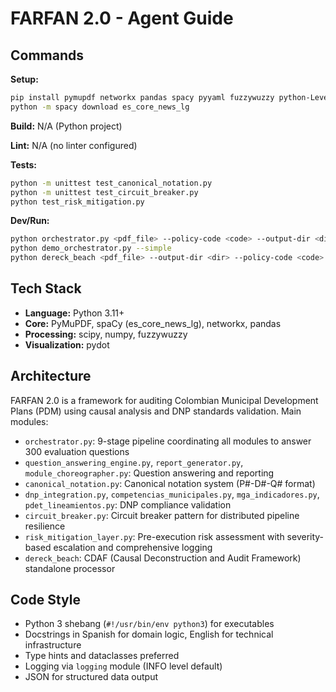 # FARFAN 2.0 - Agent Guide

## Commands

**Setup:**  
```bash
pip install pymupdf networkx pandas spacy pyyaml fuzzywuzzy python-Levenshtein pydot scipy numpy
python -m spacy download es_core_news_lg
```

**Build:** N/A (Python project)

**Lint:** N/A (no linter configured)

**Tests:**  
```bash
python -m unittest test_canonical_notation.py
python -m unittest test_circuit_breaker.py
python test_risk_mitigation.py
```

**Dev/Run:**  
```bash
python orchestrator.py <pdf_file> --policy-code <code> --output-dir <dir> [--pdet]
python demo_orchestrator.py --simple
python dereck_beach <pdf_file> --output-dir <dir> --policy-code <code> [--pdet]
```

## Tech Stack

- **Language:** Python 3.11+
- **Core:** PyMuPDF, spaCy (es_core_news_lg), networkx, pandas
- **Processing:** scipy, numpy, fuzzywuzzy
- **Visualization:** pydot

## Architecture

FARFAN 2.0 is a framework for auditing Colombian Municipal Development Plans (PDM) using causal analysis and DNP standards validation. Main modules:
- `orchestrator.py`: 9-stage pipeline coordinating all modules to answer 300 evaluation questions
- `question_answering_engine.py`, `report_generator.py`, `module_choreographer.py`: Question answering and reporting
- `canonical_notation.py`: Canonical notation system (P#-D#-Q# format)
- `dnp_integration.py`, `competencias_municipales.py`, `mga_indicadores.py`, `pdet_lineamientos.py`: DNP compliance validation
- `circuit_breaker.py`: Circuit breaker pattern for distributed pipeline resilience
- `risk_mitigation_layer.py`: Pre-execution risk assessment with severity-based escalation and comprehensive logging
- `dereck_beach`: CDAF (Causal Deconstruction and Audit Framework) standalone processor

## Code Style

- Python 3 shebang (`#!/usr/bin/env python3`) for executables
- Docstrings in Spanish for domain logic, English for technical infrastructure
- Type hints and dataclasses preferred
- Logging via `logging` module (INFO level default)
- JSON for structured data output
